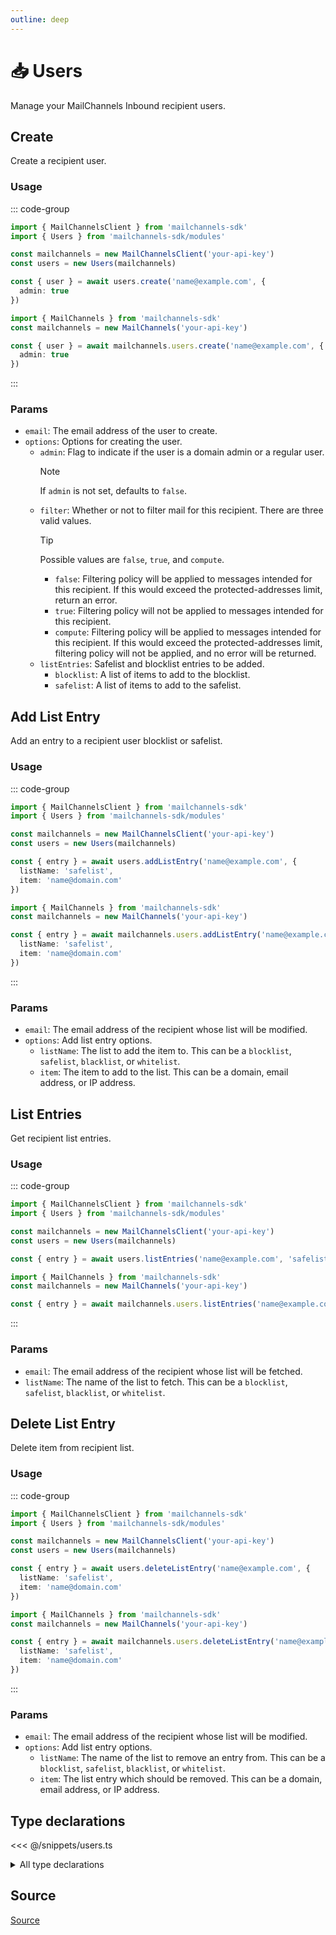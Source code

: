 ```yaml
---
outline: deep
---
```


# 📥 Users <Badge type="tip" text="module" /> <Badge type="tip" text="Inbound API" />

<!-- #region description -->
Manage your MailChannels Inbound recipient users.
<!-- #endregion description -->

## Create <Badge type="info" text="method" />

Create a recipient user.

### Usage

::: code-group
```ts [modular.ts]
import { MailChannelsClient } from 'mailchannels-sdk'
import { Users } from 'mailchannels-sdk/modules'

const mailchannels = new MailChannelsClient('your-api-key')
const users = new Users(mailchannels)

const { user } = await users.create('name@example.com', {
  admin: true
})
```

```ts [full.ts]
import { MailChannels } from 'mailchannels-sdk'
const mailchannels = new MailChannels('your-api-key')

const { user } = await mailchannels.users.create('name@example.com', {
  admin: true
})
```
:::

### Params

- `email`: The email address of the user to create.
- `options`: Options for creating the user.
  - `admin`: Flag to indicate if the user is a domain admin or a regular user.
    > [!NOTE]
    > If `admin` is not set, defaults to `false`.
  - `filter`: Whether or not to filter mail for this recipient. There are three valid values.
    > [!TIP]
    > Possible values are `false`, `true`, and `compute`.
    > - `false`: Filtering policy will be applied to messages intended for this recipient. If this would exceed the protected-addresses limit, return an error.
    > - `true`: Filtering policy will not be applied to messages intended for this recipient.
    > - `compute`: Filtering policy will be applied to messages intended for this recipient. If this would exceed the protected-addresses limit, filtering policy will not be applied, and no error will be returned.
  - `listEntries`: Safelist and blocklist entries to be added.
    - `blocklist`: A list of items to add to the blocklist.
    - `safelist`: A list of items to add to the safelist.

## Add List Entry <Badge type="info" text="method" />

Add an entry to a recipient user blocklist or safelist.

### Usage

::: code-group
```ts [modular.ts]
import { MailChannelsClient } from 'mailchannels-sdk'
import { Users } from 'mailchannels-sdk/modules'

const mailchannels = new MailChannelsClient('your-api-key')
const users = new Users(mailchannels)

const { entry } = await users.addListEntry('name@example.com', {
  listName: 'safelist',
  item: 'name@domain.com'
})
```

```ts [full.ts]
import { MailChannels } from 'mailchannels-sdk'
const mailchannels = new MailChannels('your-api-key')

const { entry } = await mailchannels.users.addListEntry('name@example.com', {
  listName: 'safelist',
  item: 'name@domain.com'
})
```
:::

### Params

- `email`: The email address of the recipient whose list will be modified.
- `options`: Add list entry options.
  - `listName`: The list to add the item to. This can be a `blocklist`, `safelist`, `blacklist`, or `whitelist`.
  - `item`: The item to add to the list. This can be a domain, email address, or IP address.

## List Entries <Badge type="info" text="method" />

Get recipient list entries.

### Usage

::: code-group
```ts [modular.ts]
import { MailChannelsClient } from 'mailchannels-sdk'
import { Users } from 'mailchannels-sdk/modules'

const mailchannels = new MailChannelsClient('your-api-key')
const users = new Users(mailchannels)

const { entry } = await users.listEntries('name@example.com', 'safelist')
```

```ts [full.ts]
import { MailChannels } from 'mailchannels-sdk'
const mailchannels = new MailChannels('your-api-key')

const { entry } = await mailchannels.users.listEntries('name@example.com', 'safelist')
```
:::

### Params

- `email`:  The email address of the recipient whose list will be fetched.
- `listName`: The name of the list to fetch. This can be a `blocklist`, `safelist`, `blacklist`, or `whitelist`.

## Delete List Entry <Badge type="info" text="method" />

Delete item from recipient list.

### Usage

::: code-group
```ts [modular.ts]
import { MailChannelsClient } from 'mailchannels-sdk'
import { Users } from 'mailchannels-sdk/modules'

const mailchannels = new MailChannelsClient('your-api-key')
const users = new Users(mailchannels)

const { entry } = await users.deleteListEntry('name@example.com', {
  listName: 'safelist',
  item: 'name@domain.com'
})
```

```ts [full.ts]
import { MailChannels } from 'mailchannels-sdk'
const mailchannels = new MailChannels('your-api-key')

const { entry } = await mailchannels.users.deleteListEntry('name@example.com', {
  listName: 'safelist',
  item: 'name@domain.com'
})
```
:::

### Params

- `email`: The email address of the recipient whose list will be modified.
- `options`: Add list entry options.
  - `listName`: The name of the list to remove an entry from. This can be a `blocklist`, `safelist`, `blacklist`, or `whitelist`.
  - `item`: The list entry which should be removed. This can be a domain, email address, or IP address.

## Type declarations

<<< @/snippets/users.ts

<details>
  <summary>All type declarations</summary>

  **Create type declarations**

  <<< @/snippets/users-create-options.ts
  <<< @/snippets/users-create-response.ts

  **List Entry type declarations**

  <<< @/snippets/list-names.ts
  <<< @/snippets/list-entry-options.ts
  <<< @/snippets/list-entry.ts
  <<< @/snippets/list-entry-response.ts
  <<< @/snippets/list-entries-response.ts
</details>

## Source

[Source](https://github.com/Yizack/mailchannels/tree/main/src/modules/users.ts)
